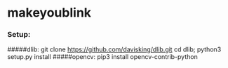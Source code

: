 # makeyoublink

### Setup:
#####dlib: 
git clone https://github.com/davisking/dlib.git
cd dlib; python3 setup.py install
#####opencv:
pip3 install opencv-contrib-python
